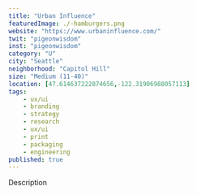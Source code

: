 ```yaml
---
title: "Urban Influence"
featuredImage: ./-hamburgers.png
website: "https://www.urbaninfluence.com/"
twit: "pigeonwisdom"
inst: "pigeonwisdom"
category: "U"
city: "Seattle"
neighborhood: "Capitol Hill"
size: "Medium (11-40)"
location: [47.614637222874656,-122.31906988057113]
tags:
    - ux/ui
    - branding
    - strategy
    - research
    - ux/ui
    - print
    - packaging
    - engineering
published: true
---
```


Description
